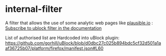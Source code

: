 # internal-filter

A filter that allows the use of some analytic web pages like [plausible.io](https://plausible.io/) :
[Subscribe to ublock filter in the documentation](https://boddedo.github.io/internal-filter/)

List of authorised list are Hardcoded into uBlock plugin:
https://github.com/gorhill/uBlock/blob/d0dbc27c025b894bdc5cf32d501a1aaf36725b07/platform/firefox/manifest.json#L60
